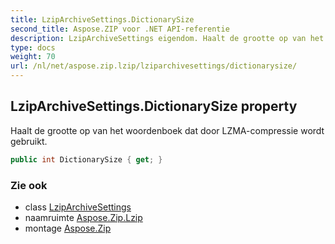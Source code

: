 ```yaml
---
title: LzipArchiveSettings.DictionarySize
second_title: Aspose.ZIP voor .NET API-referentie
description: LzipArchiveSettings eigendom. Haalt de grootte op van het woordenboek dat door LZMAcompressie wordt gebruikt.
type: docs
weight: 70
url: /nl/net/aspose.zip.lzip/lziparchivesettings/dictionarysize/
---
```

## LzipArchiveSettings.DictionarySize property

Haalt de grootte op van het woordenboek dat door LZMA-compressie wordt gebruikt.

```csharp
public int DictionarySize { get; }
```

### Zie ook

* class [LzipArchiveSettings](../)
* naamruimte [Aspose.Zip.Lzip](../../lziparchivesettings/)
* montage [Aspose.Zip](../../../)


